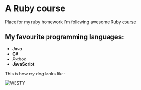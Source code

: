 # A Ruby course
Place for my ruby homework
I'm following awesome Ruby [course](https://github.com/monorkin/learn.rb)

## My favourite programming languages:

* *Java*
* **C#**
* *Python*
* **JavaScript**

This is how my dog looks like:

![WESTY](http://4.bp.blogspot.com/-DR2UkL4KMs4/TpWIZmBK5PI/AAAAAAAAAJM/eDSTaWkqnTI/s1600/zapadno+skotski+beli+terijer2_0.jpg)


